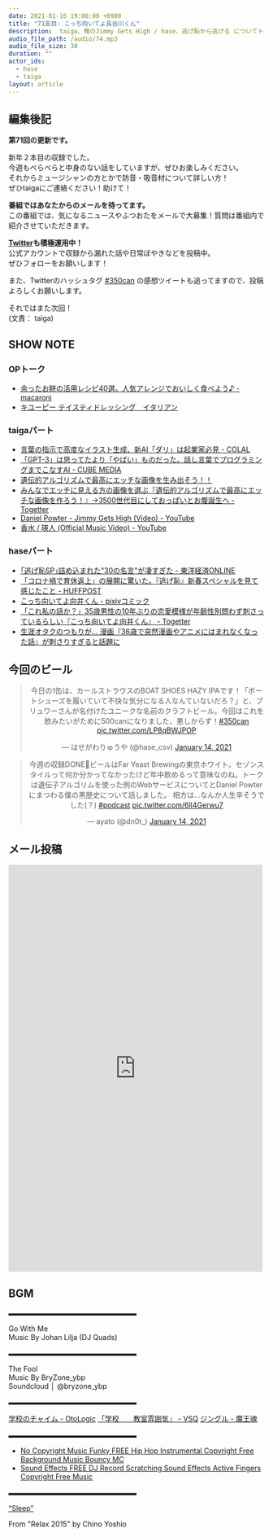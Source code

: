 ```yaml
---
date: 2021-01-16 19:00:00 +0900
title: "71缶目: こっち向いてよ長谷川くん"
description:  taiga、俺のJimmy Gets High / hase、逃げ恥から逃げる についてトークしました。
audio_file_path: /audio/74.mp3
audio_file_size: 30
duration: ""
actor_ids:
  - hase
  - taiga
layout: article
---
```


## 編集後記

__第71回の更新です。__  

新年２本目の収録でした。  
今週もべらべらと中身のない話をしていますが、ぜひお楽しみください。  
それからミュージシャンの方とかで防音・吸音材について詳しい方！  
ぜひtaigaにご連絡ください！助けて！

__番組ではあなたからのメールを待ってます。__  
この番組では、気になるニュースやふつおたをメールで大募集！質問は番組内で紹介させていただきます。  

__[Twitter](https://twitter.com/am350can)も積極運用中！__  
公式アカウントで収録から漏れた話や日常ぼやきなどを投稿中。  
ぜひフォローをお願いします！  

また、Twitterのハッシュタグ [#350can](https://twitter.com/search?q=%23350can&src=hashtag_click) の感想ツイートも追ってますので、投稿よろしくお願いします。  

それではまた次回！  
(文責： taiga)

## SHOW NOTE

### OPトーク
- [余ったお餅の活用レシピ40選。人気アレンジでおいしく食べよう♪ - macaroni](https://macaro-ni.jp/8554)
- [キユーピー テイスティドレッシング　イタリアン](https://www.kewpie.co.jp/products/product/dressing/tasty/4901577035807/)

### taigaパート
- [言葉の指示で高度なイラスト生成、新AI「ダリ」は起業家必見 - COLAL](https://coralcap.co/2021/01/dalle/)
- [「GPT-3」は思ってたより「やばい」ものだった。話し言葉でプログラミングまでこなすAI - CUBE MEDIA](https://cubeglb.com/media/2020/07/22/gpt-3-gamechanger/)
- [遺伝的アルゴリズムで最高にエッチな画像を生み出そう！！](https://gamingchahan.com/ecchi/)
- [みんなでエッチに見える方の画像を選ぶ『遺伝的アルゴリズムで最高にエッチな画像を作ろう！』→3500世代目にしておっぱいとお腹誕生へ - Togetter](https://togetter.com/li/1652450)
- [Daniel Powter - Jimmy Gets High (Video) - YouTube](https://www.youtube.com/watch?v=mhnn9TZTE3w)
- [香水 / 瑛人 (Official Music Video) - YouTube](https://www.youtube.com/watch?v=9MjAJSoaoSo)

### haseパート
- [｢逃げ恥SP｣詰め込まれた"30の名言"が凄すぎた - 東洋経済ONLINE](https://toyokeizai.net/articles/-/401252)
- [「コロナ禍で育休返上」の展開に驚いた。『逃げ恥』新春スペシャルを見て感じたこと - HUFFPOST](https://www.huffingtonpost.jp/entry/nigehaji_jp_5ff5702bc5b665581f669018)
- [こっち向いてよ向井くん - pixivコミック](https://comic.pixiv.net/works/7144)
- [「これ私の話か？」35歳男性の10年ぶりの恋愛模様が年齢性別問わず刺さっているらしい『こっち向いてよ向井くん』 - Togetter](https://togetter.com/li/1650929)
- [生涯オタクのつもりが… 漫画『36歳で突然漫画やアニメにはまれなくなった話』が刺さりすぎると話題に](https://togetter.com/li/1652215)

## 今回のビール

<center>
<blockquote class="twitter-tweet"><p lang="ja" dir="ltr">今日の1缶は、カールストラウスのBOAT SHOES HAZY IPAです！「ボートシューズを履いていて不快な気分になる人なんていないだろ？」と、ブリュワーさんが名付けたユニークな名前のクラフトビール。今回はこれを飲みたいがために500canになりました、悪しからず！<a href="https://twitter.com/hashtag/350can?src=hash&amp;ref_src=twsrc%5Etfw">#350can</a> <a href="https://t.co/LP8qBWJPOP">pic.twitter.com/LP8qBWJPOP</a></p>&mdash; はせがわりゅうや (@hase_csv) <a href="https://twitter.com/hase_csv/status/1349731464389115914?ref_src=twsrc%5Etfw">January 14, 2021</a></blockquote> <script async src="https://platform.twitter.com/widgets.js" charset="utf-8"></script>

<blockquote class="twitter-tweet"><p lang="ja" dir="ltr">今週の収録DONE🍻ビールはFar Yeast Brewingの東京ホワイト。セゾンスタイルって何か分かってなかったけど年中飲めるって意味なのね。トークは遺伝子アルゴリムを使った例のWebサービスについてとDaniel Powterにまつわる僕の黒歴史について話しました。 相方は…なんか人生辛そうでした(？) <a href="https://twitter.com/hashtag/podcast?src=hash&amp;ref_src=twsrc%5Etfw">#podcast</a> <a href="https://t.co/6ll4Gerwu7">pic.twitter.com/6ll4Gerwu7</a></p>&mdash; ayato (@dn0t_) <a href="https://twitter.com/dn0t_/status/1349730957180379138?ref_src=twsrc%5Etfw">January 14, 2021</a></blockquote> <script async src="https://platform.twitter.com/widgets.js" charset="utf-8"></script>
</center>

## メール投稿
<div class="iframe-wrapper">
<iframe src="https://docs.google.com/forms/d/e/1FAIpQLSfTZ99ZtY5BJtHk38i7c_p3AdF-uIGnOOsc6W05wV6L0MTAQg/viewform?embedded=true" width="500" height="800" frameborder="0" marginheight="0" marginwidth="0">読み込んでいます…</iframe>
</div>

## BGM
▬▬▬▬▬▬▬▬▬▬▬▬▬▬▬▬▬▬  

Go With Me  
Music By Johan Lilja (DJ Quads)  

▬▬▬▬▬▬▬▬▬▬▬▬▬▬▬▬▬▬  

The Fool  
Music By BryZone_ybp  
Soundcloud │ @bryzone_ybp  

▬▬▬▬▬▬▬▬▬▬▬▬▬▬▬▬▬▬  

[学校のチャイム - OtoLogic](https://otologic.jp/free/se/school_bell01.html)
[「学校　　教室雰囲気」 - VSQ](https://vsq.co.jp/special/se_environment/)
[ジングル - 魔王魂](https://maoudamashii.jokersounds.com/)

▬▬▬▬▬▬▬▬▬▬▬▬▬▬▬▬▬▬  

- [No Copyright Music Funky FREE Hip Hop Instrumental Copyright Free Background Music Bouncy MC](https://www.youtube.com/watch?v=YCOrfB6c1SM)
- [Sound Effects FREE DJ Record Scratching Sound Effects Active Fingers Copyright Free Music](https://www.youtube.com/watch?v=KbVWYj0F3Fs)

▬▬▬▬▬▬▬▬▬▬▬▬▬▬▬▬▬▬  

[“Sleep”](https://soundcloud.com/chino-yoshio/chino-yoshio-relax-2015-18-sleep)

From "Relax 2015" by Chino Yoshio